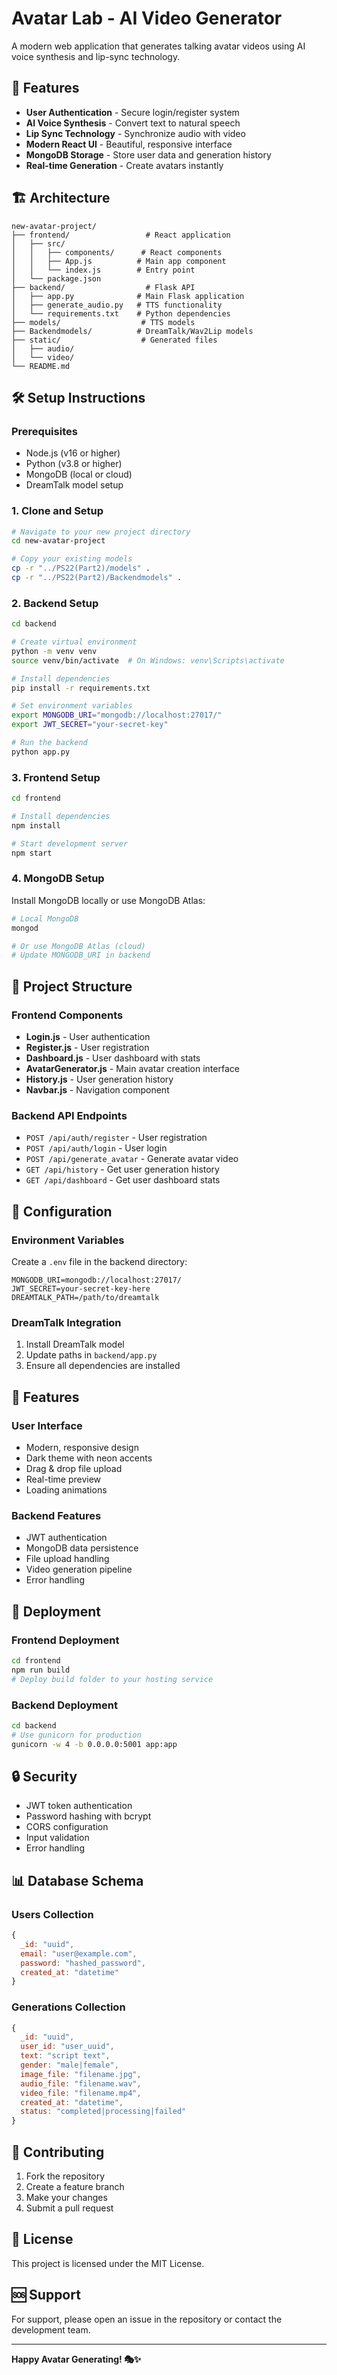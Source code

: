 # Avatar Lab - AI Video Generator

A modern web application that generates talking avatar videos using AI voice synthesis and lip-sync technology.

## 🚀 Features

- **User Authentication** - Secure login/register system
- **AI Voice Synthesis** - Convert text to natural speech
- **Lip Sync Technology** - Synchronize audio with video
- **Modern React UI** - Beautiful, responsive interface
- **MongoDB Storage** - Store user data and generation history
- **Real-time Generation** - Create avatars instantly

## 🏗️ Architecture

```
new-avatar-project/
├── frontend/                 # React application
│   ├── src/
│   │   ├── components/      # React components
│   │   ├── App.js          # Main app component
│   │   └── index.js        # Entry point
│   └── package.json
├── backend/                  # Flask API
│   ├── app.py              # Main Flask application
│   ├── generate_audio.py   # TTS functionality
│   └── requirements.txt    # Python dependencies
├── models/                  # TTS models
├── Backendmodels/          # DreamTalk/Wav2Lip models
├── static/                  # Generated files
│   ├── audio/
│   └── video/
└── README.md
```

## 🛠️ Setup Instructions

### Prerequisites

- Node.js (v16 or higher)
- Python (v3.8 or higher)
- MongoDB (local or cloud)
- DreamTalk model setup

### 1. Clone and Setup

```bash
# Navigate to your new project directory
cd new-avatar-project

# Copy your existing models
cp -r "../PS22(Part2)/models" .
cp -r "../PS22(Part2)/Backendmodels" .
```

### 2. Backend Setup

```bash
cd backend

# Create virtual environment
python -m venv venv
source venv/bin/activate  # On Windows: venv\Scripts\activate

# Install dependencies
pip install -r requirements.txt

# Set environment variables
export MONGODB_URI="mongodb://localhost:27017/"
export JWT_SECRET="your-secret-key"

# Run the backend
python app.py
```

### 3. Frontend Setup

```bash
cd frontend

# Install dependencies
npm install

# Start development server
npm start
```

### 4. MongoDB Setup

Install MongoDB locally or use MongoDB Atlas:

```bash
# Local MongoDB
mongod

# Or use MongoDB Atlas (cloud)
# Update MONGODB_URI in backend
```

## 📁 Project Structure

### Frontend Components

- **Login.js** - User authentication
- **Register.js** - User registration
- **Dashboard.js** - User dashboard with stats
- **AvatarGenerator.js** - Main avatar creation interface
- **History.js** - User generation history
- **Navbar.js** - Navigation component

### Backend API Endpoints

- `POST /api/auth/register` - User registration
- `POST /api/auth/login` - User login
- `POST /api/generate_avatar` - Generate avatar video
- `GET /api/history` - Get user generation history
- `GET /api/dashboard` - Get user dashboard stats

## 🔧 Configuration

### Environment Variables

Create a `.env` file in the backend directory:

```env
MONGODB_URI=mongodb://localhost:27017/
JWT_SECRET=your-secret-key-here
DREAMTALK_PATH=/path/to/dreamtalk
```

### DreamTalk Integration

1. Install DreamTalk model
2. Update paths in `backend/app.py`
3. Ensure all dependencies are installed

## 🎨 Features

### User Interface
- Modern, responsive design
- Dark theme with neon accents
- Drag & drop file upload
- Real-time preview
- Loading animations

### Backend Features
- JWT authentication
- MongoDB data persistence
- File upload handling
- Video generation pipeline
- Error handling

## 🚀 Deployment

### Frontend Deployment

```bash
cd frontend
npm run build
# Deploy build folder to your hosting service
```

### Backend Deployment

```bash
cd backend
# Use gunicorn for production
gunicorn -w 4 -b 0.0.0.0:5001 app:app
```

## 🔒 Security

- JWT token authentication
- Password hashing with bcrypt
- CORS configuration
- Input validation
- Error handling

## 📊 Database Schema

### Users Collection
```javascript
{
  _id: "uuid",
  email: "user@example.com",
  password: "hashed_password",
  created_at: "datetime"
}
```

### Generations Collection
```javascript
{
  _id: "uuid",
  user_id: "user_uuid",
  text: "script text",
  gender: "male|female",
  image_file: "filename.jpg",
  audio_file: "filename.wav",
  video_file: "filename.mp4",
  created_at: "datetime",
  status: "completed|processing|failed"
}
```

## 🤝 Contributing

1. Fork the repository
2. Create a feature branch
3. Make your changes
4. Submit a pull request

## 📝 License

This project is licensed under the MIT License.

## 🆘 Support

For support, please open an issue in the repository or contact the development team.

---

**Happy Avatar Generating! 🎭✨** 